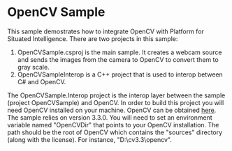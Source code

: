 ﻿# OpenCV Sample

This sample demostrates how to integrate OpenCV with Platform for Situated Intelligence. There are two projects in this sample:
  1) OpenCVSample.csproj is the main sample. It creates a webcam source and sends the images from the camera to OpenCV to convert them to gray scale.
  2) OpenCVSampleInterop is a C++ project that is used to interop between C# and OpenCV.

The OpenCVSample.Interop project is the interop layer between the sample (project OpenCVSample) and OpenCV. In order to build this project you will need OpenCV installed on your machine. OpenCV can be obtained [here](http://opencv.org/releases.html). The sample relies on version 3.3.0. You will need to set an environment variable named "OpenCVDir" that points to your OpenCV installation. The path should be the root of OpenCV which contains the "sources" directory (along with the license). For instance, "D:\cv3.3\opencv".
